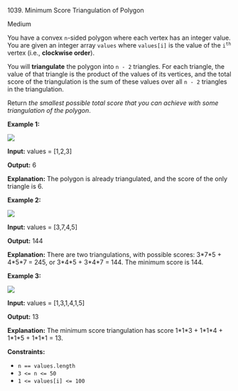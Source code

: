 1039\. Minimum Score Triangulation of Polygon

Medium

You have a convex `n`\-sided polygon where each vertex has an integer value. You are given an integer array `values` where `values[i]` is the value of the <code>i<sup>th</sup></code> vertex (i.e., **clockwise order**).

You will **triangulate** the polygon into `n - 2` triangles. For each triangle, the value of that triangle is the product of the values of its vertices, and the total score of the triangulation is the sum of these values over all `n - 2` triangles in the triangulation.

Return _the smallest possible total score that you can achieve with some triangulation of the polygon_.

**Example 1:**

![](https://assets.leetcode.com/uploads/2021/02/25/shape1.jpg)

**Input:** values = [1,2,3]

**Output:** 6

**Explanation:** The polygon is already triangulated, and the score of the only triangle is 6.

**Example 2:**

![](https://assets.leetcode.com/uploads/2021/02/25/shape2.jpg)

**Input:** values = [3,7,4,5]

**Output:** 144

**Explanation:** There are two triangulations, with possible scores: 3\*7\*5 + 4\*5\*7 = 245, or 3\*4\*5 + 3\*4\*7 = 144. The minimum score is 144.

**Example 3:**

![](https://assets.leetcode.com/uploads/2021/02/25/shape3.jpg)

**Input:** values = [1,3,1,4,1,5]

**Output:** 13

**Explanation:** The minimum score triangulation has score 1\*1\*3 + 1\*1\*4 + 1\*1\*5 + 1\*1\*1 = 13.

**Constraints:**

*   `n == values.length`
*   `3 <= n <= 50`
*   `1 <= values[i] <= 100`